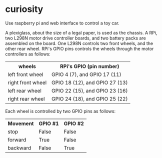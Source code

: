 curiosity
=========

Use raspberry pi and web interface to control a toy car.

A plexiglass, about the size of a legal paper, is used as the chassis. 
A RPi, two L298N motor drive controller boards, and two battery packs 
are assembled on the board. One L298N controls two front wheels, and 
the other rear wheel. RPi's GPIO pins controls the wheels through the 
motor controllers as follows:

<table>
<tr><th>wheels</th><th>RPi's GPIO (pin number)</th></tr>
<tr><td>left front wheel</td><td>GPIO 4 (7), and GPIO 17 (11)</td></tr>
<tr><td>right front wheel</td><td>GPIO 18 (12), and GPIO 27 (13)</td></tr>
<tr><td>left rear wheel</td><td>GPIO 22 (15), and GPIO 23 (16)</td></tr>
<tr><td>right rear wheel</td><td>GPIO 24 (18), and GPIO 25 (22)</td></tr>
</table>

Each wheel is controlled by two GPIO pins as follows:

<table>
<tr><th>Movement</th><th>GPIO #1</th><th>GPIO #2</th></tr>
<tr><td>stop</td><td>False</td><td>False</td></tr>
<tr><td>forward</td><td>True</td><td>False</td></tr>
<tr><td>backward</td><td>False</td><td>True</td></tr>
</table>

